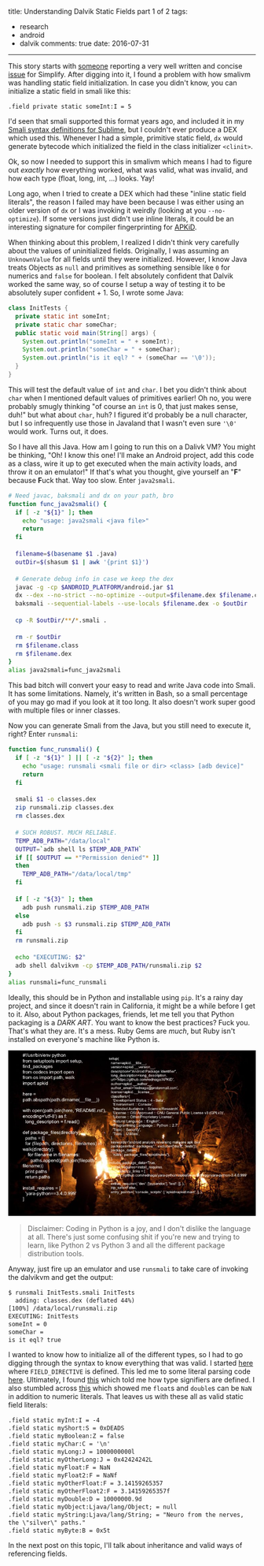title: Understanding Dalvik Static Fields part 1 of 2
tags:
  - research
  - android
  - dalvik
comments: true
date: 2016-07-31
---

This story starts with [someone](https://github.com/teDDyGH) reporting a very well written and concise [issue](https://github.com/CalebFenton/simplify/issues/50) for Simplify. After digging into it, I found a problem with how smalivm was handling static field initialization. In case you didn't know, you can initialize a static field in smali like this:

```smali
.field private static someInt:I = 5
```

I'd seen that smali supported this format years ago, and included it in my [Smali syntax definitions for Sublime](https://github.com/ShaneWilton/sublime-smali), but I couldn't ever produce a DEX which used this. Whenever I had a simple, primitive static field, `dx` would generate bytecode which initialized the field in the class initializer `<clinit>`.

Ok, so now I needed to support this in smalivm which means I had to figure out _exactly_ how everything worked, what was valid, what was invalid, and how each type (float, long, int, ...) looks. Yay!

<!-- more -->

Long ago, when I tried to create a DEX which had these "inline static field literals", the reason I failed may have been because I was either using an older version of `dx` or I was invoking it weirdly (looking at you `--no-optimize`). If some versions just didn't use inline literals, it could be an interesting signature for compiler fingerprinting for [APKiD](https://github.com/rednaga/APKiD).

When thinking about this problem, I realized I didn't think very carefully about the values of uninitialized fields. Originally, I was assuming an `UnknownValue` for all fields until they were initialized. However, I know Java treats Objects as `null` and primitives as something sensible like `0` for numerics and `false` for boolean. I felt absolutely confident that Dalvik worked the same way, so of course I setup a way of testing it to be absolutely super confident + 1. So, I wrote some Java:

```java
class InitTests {
  private static int someInt;
  private static char someChar;
  public static void main(String[] args) {
    System.out.println("someInt = " + someInt);
    System.out.println("someChar = " + someChar);
    System.out.println("is it eql? " + (someChar == '\0'));
  }
}
```

This will test the default value of `int` and `char`. I bet you didn't think about `char` when I mentioned default values of primitives earlier! Oh no, you were probably smugly thinking "of course an `int` is 0, that just makes sense, duh!" but what about `char`, huh? I figured it'd probably be a null character, but I so infrequently use those in Javaland that I wasn't even sure `'\0'` would work. Turns out, it does.

So I have all this Java. How am I going to run this on a Dalivk VM? You might be thinking, "Oh! I know this one! I'll make an Android project, add this code as a class, wire it up to get executed when the main activity loads, and throw it on an emulator!" If that's what you thought, give yourself an "**F**" because **F**uck that. Way too slow. Enter `java2smali`.

```bash
# Need javac, baksmali and dx on your path, bro
function func_java2smali() {
  if [ -z "${1}" ]; then
    echo "usage: java2smali <java file>"
    return
  fi

  filename=$(basename $1 .java)
  outDir=$(shasum $1 | awk '{print $1}')

  # Generate debug info in case we keep the dex
  javac -g -cp $ANDROID_PLATFORM/android.jar $1
  dx --dex --no-strict --no-optimize --output=$filename.dex $filename.class
  baksmali --sequential-labels --use-locals $filename.dex -o $outDir

  cp -R $outDir/**/*.smali .

  rm -r $outDir
  rm $filename.class
  rm $filename.dex
}
alias java2smali=func_java2smali
```

This bad bitch will convert your easy to read and write Java code into Smali. It has some limitations. Namely, it's written in Bash, so a small percentage of you may go mad if you look at it too long. It also doesn't work super good with multiple files or inner classes.

Now you can generate Smali from the Java, but you still need to execute it, right? Enter `runsmali`:

```bash
function func_runsmali() {
  if [ -z "${1}" ] || [ -z "${2}" ]; then
    echo "usage: runsmali <smali file or dir> <class> [adb device]"
    return
  fi

  smali $1 -o classes.dex
  zip runsmali.zip classes.dex
  rm classes.dex

  # SUCH ROBUST. MUCH RELIABLE.
  TEMP_ADB_PATH="/data/local"
  OUTPUT=`adb shell ls $TEMP_ADB_PATH`
  if [[ $OUTPUT == *"Permission denied"* ]]
  then
    TEMP_ADB_PATH="/data/local/tmp"
  fi

  if [ -z "${3}" ]; then
    adb push runsmali.zip $TEMP_ADB_PATH
  else
    adb push -s $3 runsmali.zip $TEMP_ADB_PATH
  fi
  rm runsmali.zip

  echo "EXECUTING: $2"
  adb shell dalvikvm -cp $TEMP_ADB_PATH/runsmali.zip $2
}
alias runsmali=func_runsmali
```

Ideally, this should be in Python and installable using `pip`. It's a rainy day project, and since it doesn't rain in California, it might be a while before I get to it. Also, about Python packages, friends, let me tell you that Python packaging is a _DARK ART_. You want to know the best practices? Fuck you. That's what they are. It's a mess. Ruby Gems are _much_, but Ruby isn't installed on everyone's machine like Python is.

![](/images/understanding-dalvik-static-fields/black_magic.png)

> Disclaimer: Coding in Python is a joy, and I don't dislike the language at all. There's just some confusing shit if you're new and trying to learn, like Python 2 vs Python 3 and all the different package distribution tools.

Anyway, just fire up an emulator and use `runsmali` to take care of invoking the dalvikvm and get the output:

```
$ runsmali InitTests.smali InitTests
  adding: classes.dex (deflated 44%)
[100%] /data/local/runsmali.zip
EXECUTING: InitTests
someInt = 0
someChar =
is it eql? true
```

I wanted to know how to initialize all of the different types, so I had to go digging through the syntax to know everything that was valid. I started [here](https://github.com/JesusFreke/smali/blob/master/smali/src/main/antlr/smaliParser.g#L481) where `FIELD_DIRECTIVE` is defined. This led me to some literal parsing code [here](https://github.com/JesusFreke/smali/blob/master/smali/src/main/antlr/smaliTreeWalker.g#L267). Ultimately, I found [this](https://github.com/JesusFreke/smali/blob/master/smali/src/main/jflex/smaliLexer.jflex#L288) which told me how type signifiers are defined. I also stumbled across [this](https://github.com/JesusFreke/smali/blob/master/smali/src/main/jflex/smaliLexer.jflex#L203) which showed me `float`s and `double`s can be `NaN` in addition to numeric literals. That leaves us with these all as valid static field literals:

```smali
.field static myInt:I = -4
.field static myShort:S = 0xDEADS
.field static myBoolean:Z = false
.field static myChar:C = '\n'
.field static myLong:J = 1000000000l
.field static myOtherLong:J = 0x42424242L
.field static myFloat:F = NaN
.field static myFloat2:F = NaNf
.field static myOtherFloat:F = 3.14159265357
.field static myOtherFloat2:F = 3.14159265357f
.field static myDouble:D = 10000000.9d
.field static myObject:Ljava/lang/Object; = null
.field static myString:Ljava/lang/String; = "Neuro from the nerves, the \"silver\" paths."
.field static myByte:B = 0x5t
```

In the next post on this topic, I'll talk about inheritance and valid ways of referencing fields.